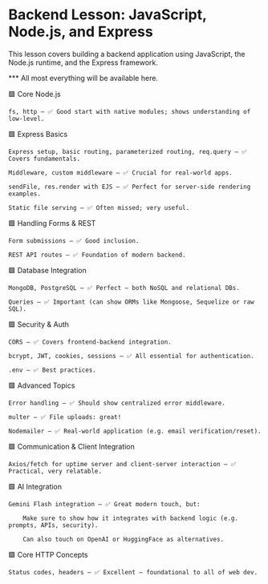 # Backend Lesson: JavaScript, Node.js, and Express

This lesson covers building a backend application using JavaScript, the Node.js runtime, and the Express framework.

*** All most everything will be available here.

🟩 Core Node.js

    fs, http — ✅ Good start with native modules; shows understanding of low-level.

🟩 Express Basics

    Express setup, basic routing, parameterized routing, req.query — ✅ Covers fundamentals.

    Middleware, custom middleware — ✅ Crucial for real-world apps.

    sendFile, res.render with EJS — ✅ Perfect for server-side rendering examples.

    Static file serving — ✅ Often missed; very useful.

🟩 Handling Forms & REST

    Form submissions — ✅ Good inclusion.

    REST API routes — ✅ Foundation of modern backend.

🟩 Database Integration

    MongoDB, PostgreSQL — ✅ Perfect — both NoSQL and relational DBs.

    Queries — ✅ Important (can show ORMs like Mongoose, Sequelize or raw SQL).

🟩 Security & Auth

    CORS — ✅ Covers frontend-backend integration.

    bcrypt, JWT, cookies, sessions — ✅ All essential for authentication.

    .env — ✅ Best practices.

🟩 Advanced Topics

    Error handling — ✅ Should show centralized error middleware.

    multer — ✅ File uploads: great!

    Nodemailer — ✅ Real-world application (e.g. email verification/reset).

🟩 Communication & Client Integration

    Axios/fetch for uptime server and client-server interaction — ✅ Practical, very relatable.

🟩 AI Integration

    Gemini Flash integration — ✅ Great modern touch, but:

        Make sure to show how it integrates with backend logic (e.g. prompts, APIs, security).

        Can also touch on OpenAI or HuggingFace as alternatives.

🟩 Core HTTP Concepts

    Status codes, headers — ✅ Excellent — foundational to all of web dev.